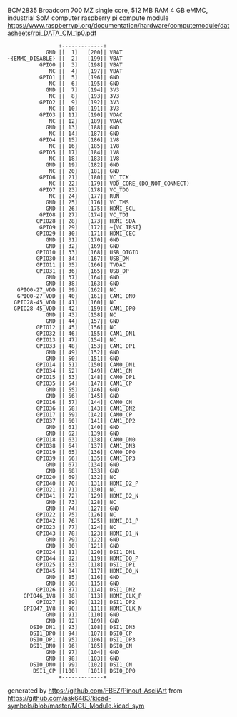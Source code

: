 BCM2835 Broadcom 700 MZ single core, 512 MB RAM 4 GB eMMC, industrial SoM computer
raspberry pi compute module
https://www.raspberrypi.org/documentation/hardware/computemodule/datasheets/rpi_DATA_CM_1p0.pdf


	                +-------------+
	            GND |[  1]   [200]| VBAT
	~{EMMC_DISABLE} |[  2]   [199]| VBAT
	          GPIO0 |[  3]   [198]| VBAT
	             NC |[  4]   [197]| VBAT
	          GPIO1 |[  5]   [196]| GND
	             NC |[  6]   [195]| GND
	            GND |[  7]   [194]| 3V3
	             NC |[  8]   [193]| 3V3
	          GPIO2 |[  9]   [192]| 3V3
	             NC |[ 10]   [191]| 3V3
	          GPIO3 |[ 11]   [190]| VDAC
	             NC |[ 12]   [189]| VDAC
	            GND |[ 13]   [188]| GND
	             NC |[ 14]   [187]| GND
	          GPIO4 |[ 15]   [186]| 1V8
	             NC |[ 16]   [185]| 1V8
	          GPIO5 |[ 17]   [184]| 1V8
	             NC |[ 18]   [183]| 1V8
	            GND |[ 19]   [182]| GND
	             NC |[ 20]   [181]| GND
	          GPIO6 |[ 21]   [180]| VC_TCK
	             NC |[ 22]   [179]| VDD_CORE_(DO_NOT_CONNECT)
	          GPIO7 |[ 23]   [178]| VC_TDO
	             NC |[ 24]   [177]| RUN
	            GND |[ 25]   [176]| VC_TMS
	            GND |[ 26]   [175]| HDMI_SCL
	          GPIO8 |[ 27]   [174]| VC_TDI
	         GPIO28 |[ 28]   [173]| HDMI_SDA
	          GPIO9 |[ 29]   [172]| ~{VC_TRST}
	         GPIO29 |[ 30]   [171]| HDMI_CEC
	            GND |[ 31]   [170]| GND
	            GND |[ 32]   [169]| GND
	         GPIO10 |[ 33]   [168]| USB_OTGID
	         GPIO30 |[ 34]   [167]| USB_DM
	         GPIO11 |[ 35]   [166]| TVDAC
	         GPIO31 |[ 36]   [165]| USB_DP
	            GND |[ 37]   [164]| GND
	            GND |[ 38]   [163]| GND
	   GPIO0-27_VDD |[ 39]   [162]| NC
	   GPIO0-27_VDD |[ 40]   [161]| CAM1_DN0
	  GPIO28-45_VDD |[ 41]   [160]| NC
	  GPIO28-45_VDD |[ 42]   [159]| CAM1_DP0
	            GND |[ 43]   [158]| NC
	            GND |[ 44]   [157]| GND
	         GPIO12 |[ 45]   [156]| NC
	         GPIO32 |[ 46]   [155]| CAM1_DN1
	         GPIO13 |[ 47]   [154]| NC
	         GPIO33 |[ 48]   [153]| CAM1_DP1
	            GND |[ 49]   [152]| GND
	            GND |[ 50]   [151]| GND
	         GPIO14 |[ 51]   [150]| CAM0_DN1
	         GPIO34 |[ 52]   [149]| CAM1_CN
	         GPIO15 |[ 53]   [148]| CAM0_DP1
	         GPIO35 |[ 54]   [147]| CAM1_CP
	            GND |[ 55]   [146]| GND
	            GND |[ 56]   [145]| GND
	         GPIO16 |[ 57]   [144]| CAM0_CN
	         GPIO36 |[ 58]   [143]| CAM1_DN2
	         GPIO17 |[ 59]   [142]| CAM0_CP
	         GPIO37 |[ 60]   [141]| CAM1_DP2
	            GND |[ 61]   [140]| GND
	            GND |[ 62]   [139]| GND
	         GPIO18 |[ 63]   [138]| CAM0_DN0
	         GPIO38 |[ 64]   [137]| CAM1_DN3
	         GPIO19 |[ 65]   [136]| CAM0_DP0
	         GPIO39 |[ 66]   [135]| CAM1_DP3
	            GND |[ 67]   [134]| GND
	            GND |[ 68]   [133]| GND
	         GPIO20 |[ 69]   [132]| NC
	         GPIO40 |[ 70]   [131]| HDMI_D2_P
	         GPIO21 |[ 71]   [130]| NC
	         GPIO41 |[ 72]   [129]| HDMI_D2_N
	            GND |[ 73]   [128]| NC
	            GND |[ 74]   [127]| GND
	         GPIO22 |[ 75]   [126]| NC
	         GPIO42 |[ 76]   [125]| HDMI_D1_P
	         GPIO23 |[ 77]   [124]| NC
	         GPIO43 |[ 78]   [123]| HDMI_D1_N
	            GND |[ 79]   [122]| GND
	            GND |[ 80]   [121]| GND
	         GPIO24 |[ 81]   [120]| DSI1_DN1
	         GPIO44 |[ 82]   [119]| HDMI_D0_P
	         GPIO25 |[ 83]   [118]| DSI1_DP1
	         GPIO45 |[ 84]   [117]| HDMI_D0_N
	            GND |[ 85]   [116]| GND
	            GND |[ 86]   [115]| GND
	         GPIO26 |[ 87]   [114]| DSI1_DN2
	     GPIO46_1V8 |[ 88]   [113]| HDMI_CLK_P
	         GPIO27 |[ 89]   [112]| DSI1_DP2
	     GPIO47_1V8 |[ 90]   [111]| HDMI_CLK_N
	            GND |[ 91]   [110]| GND
	            GND |[ 92]   [109]| GND
	       DSI0_DN1 |[ 93]   [108]| DSI1_DN3
	       DSI1_DP0 |[ 94]   [107]| DSI0_CP
	       DSI0_DP1 |[ 95]   [106]| DSI1_DP3
	       DSI1_DN0 |[ 96]   [105]| DSI0_CN
	            GND |[ 97]   [104]| GND
	            GND |[ 98]   [103]| GND
	       DSI0_DN0 |[ 99]   [102]| DSI1_CN
	        DSI1_CP |[100]   [101]| DSI0_DP0
	                +-------------+


generated by https://github.com/FBEZ/Pinout-AsciiArt from https://github.com/ask6483/kicad-symbols/blob/master/MCU_Module.kicad_sym